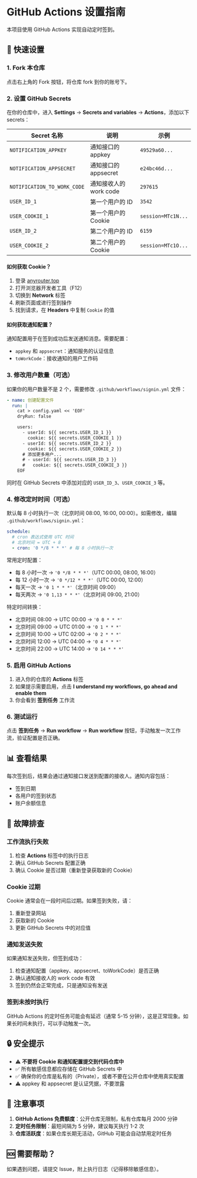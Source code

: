 # GitHub Actions 设置指南

本项目使用 GitHub Actions 实现自动定时签到。

## 🚀 快速设置

### 1. Fork 本仓库

点击右上角的 Fork 按钮，将仓库 fork 到你的账号下。

### 2. 设置 GitHub Secrets

在你的仓库中，进入 **Settings** → **Secrets and variables** → **Actions**，添加以下 secrets：

| Secret 名称                 | 说明                   | 示例               |
| --------------------------- | ---------------------- | ------------------ |
| `NOTIFICATION_APPKEY`       | 通知接口的 appkey      | `49529a60...`      |
| `NOTIFICATION_APPSECRET`    | 通知接口的 appsecret   | `e24bc46d...`      |
| `NOTIFICATION_TO_WORK_CODE` | 通知接收人的 work code | `297615`           |
| `USER_ID_1`                 | 第一个用户的 ID        | `3542`             |
| `USER_COOKIE_1`             | 第一个用户的 Cookie    | `session=MTc1N...` |
| `USER_ID_2`                 | 第二个用户的 ID        | `6159`             |
| `USER_COOKIE_2`             | 第二个用户的 Cookie    | `session=MTc1O...` |

#### 如何获取 Cookie？

1. 登录 [anyrouter.top](https://anyrouter.top)
2. 打开浏览器开发者工具（F12）
3. 切换到 **Network** 标签
4. 刷新页面或进行签到操作
5. 找到请求，在 **Headers** 中复制 `Cookie` 的值

#### 如何获取通知配置？

通知配置用于在签到成功后发送通知消息。需要配置：

- `appkey` 和 `appsecret`：通知服务的认证信息
- `toWorkCode`：接收通知的用户工作码

### 3. 修改用户数量（可选）

如果你的用户数量不是 2 个，需要修改 `.github/workflows/signin.yml` 文件：

```yaml
- name: 创建配置文件
  run: |
    cat > config.yaml << 'EOF'
    dryRun: false

    users:
      - userId: ${{ secrets.USER_ID_1 }}
        cookie: ${{ secrets.USER_COOKIE_1 }}
      - userId: ${{ secrets.USER_ID_2 }}
        cookie: ${{ secrets.USER_COOKIE_2 }}
      # 添加更多用户...
      # - userId: ${{ secrets.USER_ID_3 }}
      #   cookie: ${{ secrets.USER_COOKIE_3 }}
    EOF
```

同时在 GitHub Secrets 中添加对应的 `USER_ID_3`、`USER_COOKIE_3` 等。

### 4. 修改定时时间（可选）

默认每 8 小时执行一次（北京时间 08:00, 16:00, 00:00）。如需修改，编辑 `.github/workflows/signin.yml`：

```yaml
schedule:
  # cron 表达式使用 UTC 时间
  # 北京时间 = UTC + 8
  - cron: '0 */8 * * *' # 每 8 小时执行一次
```

常用定时配置：

- 每 8 小时一次 → `'0 */8 * * *'`（UTC 00:00, 08:00, 16:00）
- 每 12 小时一次 → `'0 */12 * * *'`（UTC 00:00, 12:00）
- 每天一次 → `'0 1 * * *'`（北京时间 09:00）
- 每天两次 → `'0 1,13 * * *'`（北京时间 09:00, 21:00）

特定时间转换：

- 北京时间 08:00 → UTC 00:00 → `'0 0 * * *'`
- 北京时间 09:00 → UTC 01:00 → `'0 1 * * *'`
- 北京时间 10:00 → UTC 02:00 → `'0 2 * * *'`
- 北京时间 12:00 → UTC 04:00 → `'0 4 * * *'`
- 北京时间 22:00 → UTC 14:00 → `'0 14 * * *'`

### 5. 启用 GitHub Actions

1. 进入你的仓库的 **Actions** 标签
2. 如果提示需要启用，点击 **I understand my workflows, go ahead and enable them**
3. 你会看到 **签到任务** 工作流

### 6. 测试运行

点击 **签到任务** → **Run workflow** → **Run workflow** 按钮，手动触发一次工作流，验证配置是否正确。

## 📊 查看结果

每次签到后，结果会通过通知接口发送到配置的接收人。通知内容包括：

- 签到日期
- 各用户的签到状态
- 账户余额信息

## 🔧 故障排查

### 工作流执行失败

1. 检查 **Actions** 标签中的执行日志
2. 确认 GitHub Secrets 配置正确
3. 确认 Cookie 是否过期（重新登录获取新的 Cookie）

### Cookie 过期

Cookie 通常会在一段时间后过期。如果签到失败，请：

1. 重新登录网站
2. 获取新的 Cookie
3. 更新 GitHub Secrets 中的对应值

### 通知发送失败

如果通知发送失败，但签到成功：

1. 检查通知配置（appkey、appsecret、toWorkCode）是否正确
2. 确认通知接收人的 work code 有效
3. 签到仍然会正常完成，只是通知没有发送

### 签到未按时执行

GitHub Actions 的定时任务可能会有延迟（通常 5-15 分钟），这是正常现象。如果长时间未执行，可以手动触发一次。

## 🔒 安全提示

- ⚠️ **不要将 Cookie 和通知配置提交到代码仓库中**
- ✅ 所有敏感信息都应存储在 GitHub Secrets 中
- ✅ 确保你的仓库是私有的（Private），或者不要在公开仓库中使用真实配置
- ⚠️ appkey 和 appsecret 是认证凭据，不要泄露

## 📝 注意事项

1. **GitHub Actions 免费额度**：公开仓库无限制，私有仓库每月 2000 分钟
2. **定时任务限制**：最短间隔为 5 分钟，建议每天执行 1-2 次
3. **仓库活跃度**：如果仓库长期无活动，GitHub 可能会自动禁用定时任务

## 🆘 需要帮助？

如果遇到问题，请提交 Issue，附上执行日志（记得移除敏感信息）。
